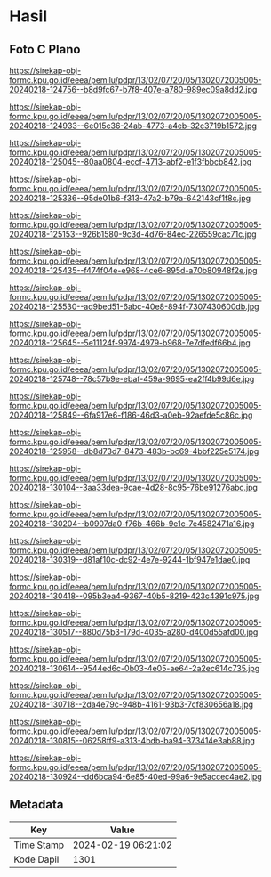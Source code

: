 # Hasil

## Foto C Plano

https://sirekap-obj-formc.kpu.go.id/eeea/pemilu/pdpr/13/02/07/20/05/1302072005005-20240218-124756--b8d9fc67-b7f8-407e-a780-989ec09a8dd2.jpg

https://sirekap-obj-formc.kpu.go.id/eeea/pemilu/pdpr/13/02/07/20/05/1302072005005-20240218-124933--6e015c36-24ab-4773-a4eb-32c3719b1572.jpg

https://sirekap-obj-formc.kpu.go.id/eeea/pemilu/pdpr/13/02/07/20/05/1302072005005-20240218-125045--80aa0804-eccf-4713-abf2-e1f3fbbcb842.jpg

https://sirekap-obj-formc.kpu.go.id/eeea/pemilu/pdpr/13/02/07/20/05/1302072005005-20240218-125336--95de01b6-f313-47a2-b79a-642143cf1f8c.jpg

https://sirekap-obj-formc.kpu.go.id/eeea/pemilu/pdpr/13/02/07/20/05/1302072005005-20240218-125153--926b1580-9c3d-4d76-84ec-226559cac71c.jpg

https://sirekap-obj-formc.kpu.go.id/eeea/pemilu/pdpr/13/02/07/20/05/1302072005005-20240218-125435--f474f04e-e968-4ce6-895d-a70b80948f2e.jpg

https://sirekap-obj-formc.kpu.go.id/eeea/pemilu/pdpr/13/02/07/20/05/1302072005005-20240218-125530--ad9bed51-6abc-40e8-894f-7307430600db.jpg

https://sirekap-obj-formc.kpu.go.id/eeea/pemilu/pdpr/13/02/07/20/05/1302072005005-20240218-125645--5e11124f-9974-4979-b968-7e7dfedf66b4.jpg

https://sirekap-obj-formc.kpu.go.id/eeea/pemilu/pdpr/13/02/07/20/05/1302072005005-20240218-125748--78c57b9e-ebaf-459a-9695-ea2ff4b99d6e.jpg

https://sirekap-obj-formc.kpu.go.id/eeea/pemilu/pdpr/13/02/07/20/05/1302072005005-20240218-125849--6fa917e6-f186-46d3-a0eb-92aefde5c86c.jpg

https://sirekap-obj-formc.kpu.go.id/eeea/pemilu/pdpr/13/02/07/20/05/1302072005005-20240218-125958--db8d73d7-8473-483b-bc69-4bbf225e5174.jpg

https://sirekap-obj-formc.kpu.go.id/eeea/pemilu/pdpr/13/02/07/20/05/1302072005005-20240218-130104--3aa33dea-9cae-4d28-8c95-76be91276abc.jpg

https://sirekap-obj-formc.kpu.go.id/eeea/pemilu/pdpr/13/02/07/20/05/1302072005005-20240218-130204--b0907da0-f76b-466b-9e1c-7e4582471a16.jpg

https://sirekap-obj-formc.kpu.go.id/eeea/pemilu/pdpr/13/02/07/20/05/1302072005005-20240218-130319--d81af10c-dc92-4e7e-9244-1bf947e1dae0.jpg

https://sirekap-obj-formc.kpu.go.id/eeea/pemilu/pdpr/13/02/07/20/05/1302072005005-20240218-130418--095b3ea4-9367-40b5-8219-423c4391c975.jpg

https://sirekap-obj-formc.kpu.go.id/eeea/pemilu/pdpr/13/02/07/20/05/1302072005005-20240218-130517--880d75b3-179d-4035-a280-d400d55afd00.jpg

https://sirekap-obj-formc.kpu.go.id/eeea/pemilu/pdpr/13/02/07/20/05/1302072005005-20240218-130614--9544ed6c-0b03-4e05-ae64-2a2ec614c735.jpg

https://sirekap-obj-formc.kpu.go.id/eeea/pemilu/pdpr/13/02/07/20/05/1302072005005-20240218-130718--2da4e79c-948b-4161-93b3-7cf830656a18.jpg

https://sirekap-obj-formc.kpu.go.id/eeea/pemilu/pdpr/13/02/07/20/05/1302072005005-20240218-130815--06258ff9-a313-4bdb-ba94-373414e3ab88.jpg

https://sirekap-obj-formc.kpu.go.id/eeea/pemilu/pdpr/13/02/07/20/05/1302072005005-20240218-130924--dd6bca94-6e85-40ed-99a6-9e5accec4ae2.jpg


## Metadata

| Key        | Value               |
| ---------- | ------------------- |
| Time Stamp | 2024-02-19 06:21:02 |
| Kode Dapil | 1301                |



